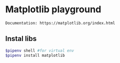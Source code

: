 # Matplotlib playground

```
Documentation: https://matplotlib.org/index.html
```

## Instal libs

```bash
$pipenv shell #for virtual env
$pipenv install matplotlib
```

